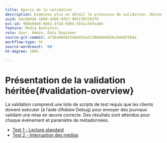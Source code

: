 ```yaml
---
title: Aperçu de la validation
description: Examinez plus en détail le processus de validation. Découvrez comment envoyer des journaux afin de valider une mise en œuvre correcte.
uuid: bbc6b6d6-1899-45b9-9fb7-8031f07563f6
exl-id: 908e9de6-9461-4f3d-9d94-5541c5dfeabb
feature: Media Analytics
role: User, Admin, Data Engineer
source-git-commit: a73ba98e025e0a915a5136bb9e0d5bcbde875b0a
workflow-type: ht
source-wordcount: '60'
ht-degree: 100%

---
```


# Présentation de la validation héritée{#validation-overview}

La validation comprend une liste de scripts de test requis que les clients doivent exécuter (à l’aide d’Adobe Debug) pour envoyer des journaux validant une mise en œuvre correcte.
Des résultats sont attendus pour chaque événement et paramètre de métadonnées.

* [Test 1 - Lecture standard](test1-standard-playback.md)
* [Test 2 - Interruption des médias](test2-media-interrupt.md)
